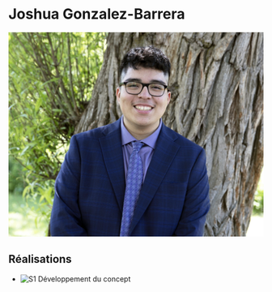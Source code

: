 # Joshua Gonzalez-Barrera

 ![Joshua](10_equipe/membre_v/0A8A4986.JPG)

 ## Réalisations

 <!-- Une image par semaine de la réalisation dont tu es le plus fier avec une légende -->

* ![S1 Développement du concept](https://fakeimg.pl/400x400?text=concept)
